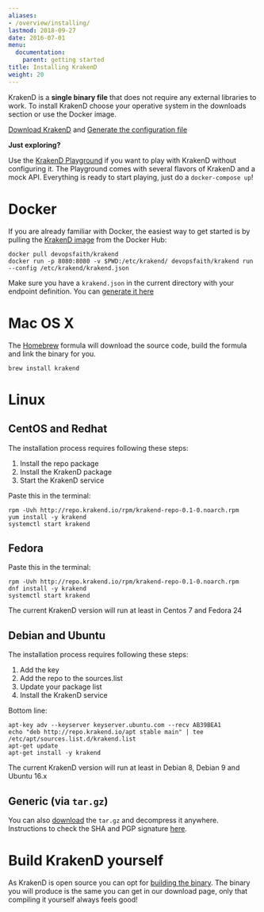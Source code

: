 ```yaml
---
aliases:
- /overview/installing/
lastmod: 2018-09-27
date: 2016-07-01
menu:
  documentation:
    parent: getting started
title: Installing KrakenD
weight: 20
---
```

KrakenD is a **single binary file** that does not require any external libraries to work. To install KrakenD choose your operative system in the downloads section or use the Docker image.


<a href="/download" class="btn btn-secondary"><i class="fa fa-download"></i> Download KrakenD</a>
and
<a href="http://designer.krakend.io" class="btn btn-secondary"><i class="fa fa-file"></i> Generate the configuration file</a>


**Just exploring?**

Use the [KrakenD Playground](https://github.com/devopsfaith/krakend-playground) if you want to play with KrakenD without configuring it. The Playground comes with several flavors of KrakenD and a mock API. Everything is ready to start playing, just do a `docker-compose up`!

# Docker
If you are already familiar with Docker, the easiest way to get started is by pulling the [KrakenD image](https://hub.docker.com/r/devopsfaith/krakend/) from the Docker Hub:

    docker pull devopsfaith/krakend
    docker run -p 8080:8080 -v $PWD:/etc/krakend/ devopsfaith/krakend run --config /etc/krakend/krakend.json

Make sure you have a `krakend.json` in the current directory with your endpoint definition. You can [generate it here](http://designer.krakend.io/)

# Mac OS X
The [Homebrew](https://brew.sh/) formula will download the source code, build the formula and link the binary for you.

    brew install krakend

# Linux

## CentOS and Redhat
The installation process requires following these steps:

1. Install the repo package
2. Install the KrakenD package
3. Start the KrakenD service

Paste this in the terminal:

    rpm -Uvh http://repo.krakend.io/rpm/krakend-repo-0.1-0.noarch.rpm
    yum install -y krakend
    systemctl start krakend

## Fedora
Paste this in the terminal:

    rpm -Uvh http://repo.krakend.io/rpm/krakend-repo-0.1-0.noarch.rpm
    dnf install -y krakend
    systemctl start krakend

The current KrakenD version will run at least in Centos 7 and Fedora 24

## Debian and Ubuntu

The installation process requires following these steps:

1. Add the key
2. Add the repo to the sources.list
3. Update your package list
4. Install the KrakenD service

Bottom line:

    apt-key adv --keyserver keyserver.ubuntu.com --recv AB39BEA1
    echo "deb http://repo.krakend.io/apt stable main" | tee /etc/apt/sources.list.d/krakend.list
    apt-get update
    apt-get install -y krakend

The current KrakenD version will run at least in Debian 8, Debian 9 and Ubuntu 16.x

## Generic (via `tar.gz`)
You can also [download](/download) the `tar.gz` and decompress it anywhere. Instructions to check the SHA and PGP signature [here](/docs/overview/verifying-packages).


# Build KrakenD yourself
As KrakenD is open source you can opt for [building the binary](https://github.com/devopsfaith/krakend-ce). The binary you will produce is the same you can get in our download page, only that compiling it yourself always feels good!

